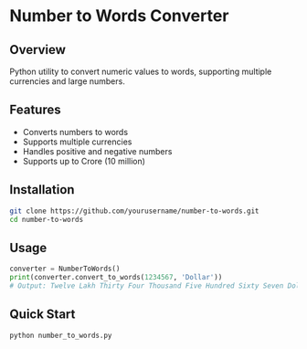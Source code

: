 # Number to Words Converter

## Overview
Python utility to convert numeric values to words, supporting multiple currencies and large numbers.

## Features
- Converts numbers to words
- Supports multiple currencies
- Handles positive and negative numbers
- Supports up to Crore (10 million)

## Installation
```bash
git clone https://github.com/yourusername/number-to-words.git
cd number-to-words
```

## Usage
```python
converter = NumberToWords()
print(converter.convert_to_words(1234567, 'Dollar'))
# Output: Twelve Lakh Thirty Four Thousand Five Hundred Sixty Seven Dollar Only
```

## Quick Start
```bash
python number_to_words.py
```

